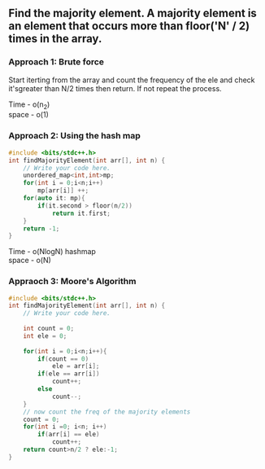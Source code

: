 ## Find the majority element. A majority element is an element that occurs more than floor('N' / 2) times in the array.

### Approach 1: Brute force

Start iterting from the array and count the frequency of the ele and check it'sgreater than N/2 times then return. If not repeat the process.


Time - o(n<sub>2</sub>) </br>
space - o(1)

### Approach 2: Using the hash map
```c++
#include <bits/stdc++.h> 
int findMajorityElement(int arr[], int n) {
	// Write your code here.
    unordered_map<int,int>mp;
    for(int i = 0;i<n;i++)
        mp[arr[i]] ++;
    for(auto it: mp){
        if(it.second > floor(n/2))
            return it.first;
    }
    return -1;
}
```

Time - o(NlogN) hashmap </br>
space - o(N)

### Appraoch 3: Moore's Algorithm

```c++
#include <bits/stdc++.h> 
int findMajorityElement(int arr[], int n) {
	// Write your code here.
    
    int count = 0;
    int ele = 0;
    
    for(int i = 0;i<n;i++){
        if(count == 0)
            ele = arr[i];
        if(ele == arr[i])
            count++;
        else
            count--;
    }
    // now count the freq of the majority elements
    count = 0;
    for(int i =0; i<n; i++)
        if(arr[i] == ele)
            count++;
    return count>n/2 ? ele:-1;
}
```
